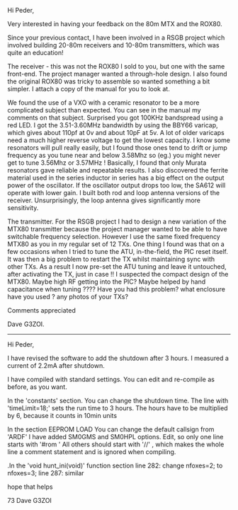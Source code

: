 

Hi Peder,

Very interested in having your feedback on the 80m MTX  and  the  ROX80.

Since your previous contact, I have been involved in a RSGB project which involved building 20-80m receivers
and 10-80m transmitters, which was quite an education!

The receiver - 
this was not the ROX80 I sold to you, but one with the same front-end.
The project manager wanted a through-hole design.
I also found the original ROX80 was tricky to assemble so wanted something a bit simpler.
I attach a copy of the manual for you to look at.

We found the use of a VXO with a ceramic resonator to be a more complicated subject than expected.
You can see in the manual my comments on that subject.
Surprised you got 100KHz bandspread using a red LED. 
I got the 3.51-3.60MHz  bandwidth by using the BBY66 varicap, which gives about 110pf at 0v and about 10pF at 5v.
A lot of older varicaps need a much higher reverse voltage to get the lowest capacity. 
I know some resonators will pull really easily, but I found those ones tend to drift or jump frequency as you tune near and below 3.58Mhz
so (eg.) you might  never get to tune 3.56Mhz or 3.57MHz !
Basically, I found that only Murata resonators gave reliable and repeatable results. 
I also discovered  the ferrite material used in the series inductor in series  has a big effect on the output power of the oscillator.
If the oscillator output drops too  low, the SA612 will operate with lower gain.
I built both rod and loop antenna versions of the receiver. Unsurprisingly,  the loop antenna gives significantly more sensitivity.

The transmitter.
For the RSGB project I had to design a new variation of the MTX80 transmitter because the project manager wanted to be able to have switchable frequency selection.
However I use the same fixed frequency MTX80 as you in my regular set of 12 TXs.
One thing I found was that on a few occasions when I tried to tune the ATU, in-the-field, the PIC reset itself. 
It was then a big problem to restart the TX whilst maintaining sync with other TXs.
As a result I now pre-set the ATU tuning and leave it untouched, after activating the TX, just in case !!
I suspected the compact design of the MTX80. Maybe  high RF getting into the PIC?  Maybe helped by hand capacitance when  tuning ????
Have you had this problem?  what enclosure have you used ? any photos of your TXs?


Comments appreciated

Dave G3ZOI.
 

------

Hi Peder,

I have revised the software to add the shutdown after 3 hours.
I measured a current of 2.2mA after shutdown.

I have compiled with standard settings. You can edit and re-compile as before, as you want.

In the 'constants' section.
     You can change the shutdown time.
    The line with  'timeLimit=18;' sets the run time to 3 hours. The hours have to be multiplied by 6, because it counts in 10min units

In the section  EEPROM LOAD 
      You can change the default callsign from 'ARDF'
      I have added SM0GMS and SM0HPL options.
      Edit, so only one line starts with '#rom '
      All others should start with '//' , which makes the whole line a comment statement and is ignored when compiling.



.In the 'void hunt_ini(void)' function section
   line 282: change nfoxes=2; to nfoxes=3;
   line 287: similar

hope that helps

73 Dave G3ZOI
